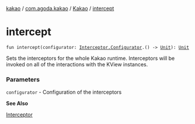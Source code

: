 [kakao](../../index.md) / [com.agoda.kakao](../index.md) / [Kakao](index.md) / [intercept](./intercept.md)

# intercept

`fun intercept(configurator: `[`Interceptor.Configurator`](../../com.agoda.kakao.intercept/-interceptor/-configurator/index.md)`.() -> `[`Unit`](https://kotlinlang.org/api/latest/jvm/stdlib/kotlin/-unit/index.html)`): `[`Unit`](https://kotlinlang.org/api/latest/jvm/stdlib/kotlin/-unit/index.html)

Sets the interceptors for the whole Kakao runtime.
Interceptors will be invoked on all of the interactions with the KView instances.

### Parameters

`configurator` - Configuration of the interceptors

**See Also**

[Interceptor](../../com.agoda.kakao.intercept/-interceptor/index.md)

